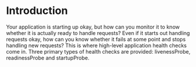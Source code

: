 Introduction
============

Your application is starting up okay, but how can you monitor it to know whether it is actually ready to handle requests? Even if it starts out handling requests okay, how can you know whether it fails at some point and stops handling new requests? This is where high-level application health checks come in.
Three primary types of health checks are provided: livenessProbe, readinessProbe  and startupProbe.



